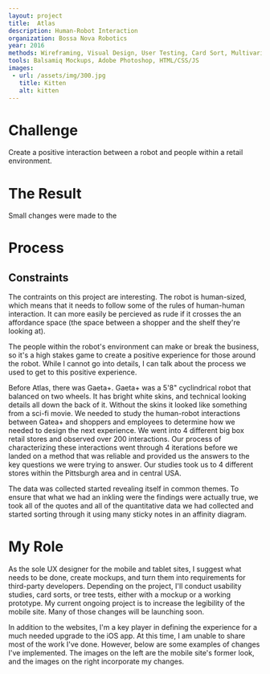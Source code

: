```yaml
---
layout: project
title:  Atlas
description: Human-Robot Interaction
organization: Bossa Nova Robotics
year: 2016
methods: Wireframing, Visual Design, User Testing, Card Sort, Multivariate Testing
tools: Balsamiq Mockups, Adobe Photoshop, HTML/CSS/JS
images: 
 - url: /assets/img/300.jpg
   title: Kitten
   alt: kitten
---
```


# Challenge

Create a positive interaction between a robot and people within a retail environment.

# The Result

Small changes were made to the 

# Process

## Constraints

The contraints on this project are interesting. The robot is human-sized, which means that it needs to follow some of the rules of human-human interaction. It can more easily be percieved as rude if it crosses the an affordance space (the space between a shopper and the shelf they're looking at). 

The people within the robot's environment can make or break the business, so it's a high stakes game to create a positive experience for those around the robot. While I cannot go into details, I can talk about the process we used to get to this positive experience. 

Before Atlas, there was Gaeta+. Gaeta+ was a 5'8" cyclindrical robot that balanced on two wheels. It has bright white skins, and technical looking details all down the back of it. Without the skins it looked like something from a sci-fi movie. We needed to study the human-robot interactions between Gatea+ and shoppers and employees to determine how we needed to design the next experience. We went into 4 different big box retail stores and observed over 200 interactions. Our process of characterizing these interactions went through 4 iterations before we landed on a method that was reliable and provided us the answers to the key questions we were trying to answer. Our studies took us to 4 different stores within the Pittsburgh area and in central USA. 

The data was collected started revealing itself in common themes. To ensure that what we had an inkling were the findings were actually true, we took all of the quotes and all of the quantitative data we had collected and started sorting through it using many sticky notes in an affinity diagram. 

# My Role

As the sole UX designer for the mobile and tablet sites, I suggest what needs to be done, create mockups, and turn them into requirements for third-party developers. Depending on the project, I'll conduct usability studies, card sorts, or tree tests, either with a mockup or a working prototype. My current ongoing project is to increase the legibility of the mobile site. Many of those changes will be launching soon.

In addition to the websites, I'm a key player in defining the experience for a much needed upgrade to the iOS app. At this time, I am unable to share most of the work I've done. However, below are some examples of changes I've implemented. The images on the left are the mobile site's former look, and the images on the right incorporate my changes.